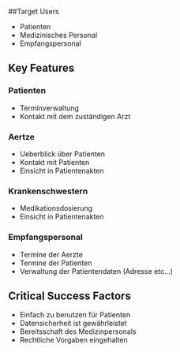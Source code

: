 ##Target Users
* Patienten
* Medizinisches Personal
* Empfangspersonal

## Key Features

### Patienten
* Terminverwaltung
* Kontakt mit dem zuständigen Arzt

### Aertze
* Ueberblick über Patienten
* Kontakt mit Patienten
* Einsicht in Patientenakten

### Krankenschwestern
* Medikationsdosierung
* Einsicht in Patientenakten

### Empfangspersonal
* Termine der Aerzte
* Termine der Patienten
* Verwaltung der Patientendaten (Adresse etc...)

## Critical Success Factors
* Einfach zu benutzen für Patienten
* Datensicherheit ist gewährleistet
* Bereitsschaft des Medizinpersonals
* Rechtliche Vorgaben eingehalten